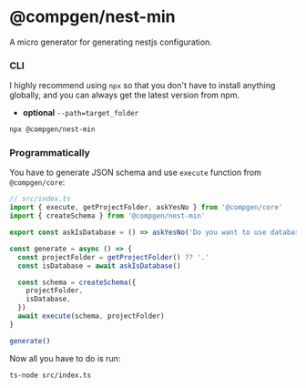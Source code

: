 # @compgen/nest-min

A micro generator for generating nestjs configuration.

### CLI

I highly recommend using `npx` so that you don't have to install anything globally, and you can always get the latest version from npm.

- **optional** `--path=target_folder`

```bash
npx @compgen/nest-min
```

### Programmatically

You have to generate JSON schema and use `execute` function from `@compgen/core`:

```ts
// src/index.ts
import { execute, getProjectFolder, askYesNo } from '@compgen/core'
import { createSchema } from '@compgen/nest-min'

export const askIsDatabase = () => askYesNo('Do you want to use database?')

const generate = async () => {
  const projectFolder = getProjectFolder() ?? '.'
  const isDatabase = await askIsDatabase()

  const schema = createSchema({
    projectFolder,
    isDatabase,
  })
  await execute(schema, projectFolder)
}

generate()
```

Now all you have to do is run:

```
ts-node src/index.ts
```
